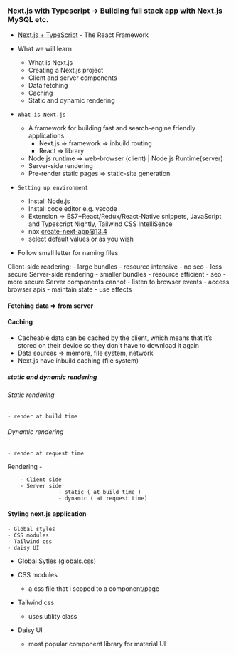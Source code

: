 ### Next.js with Typescript -> Building full stack app with Next.js MySQL etc.
- [Next.js + TypeScript](https://github.com/vercel/next.js) - The React Framework

- What we will learn
    - What is Next.js
    - Creating a Next.js project
    - Client and server components
    - Data fetching
    - Caching
    - Static and dynamic rendering

- `What is Next.js`
    - A framework for building fast and search-engine friendly applications
        - Next.js => framework => inbuild routing
        - React => library
    - Node.js runtime => web-browser (client) | Node.js Runtime(server)
    - Server-side rendering 
    - Pre-render static pages => static-site generation

- `Setting up environment`
    - Install Node.js
    - Install code editor e.g. vscode
    - Extension => ES7+React/Redux/React-Native snippets, JavaScript and Typescript Nightly, Tailwind CSS IntelliSence
    - npx create-next-app@13.4
    - select default values or as you wish
- Follow small letter for naming files

Client-side readering:
    - large bundles
    - resource intensive
    - no seo
    - less secure
Server-side rendering
    - smaller bundles
    - resource efficient
    - seo
    - more secure
Server components cannot
    - listen to browser events
    - access browser apis
    - maintain state
    - use effects
#### Fetching data => from server
#### Caching
- Cacheable data can be cached by the client, which means that it’s stored on their device so they don't have to download it again
- Data sources => memore, file system, network
- Next.js have inbuild caching (file system)

##### static and dynamic rendering
###### Static rendering
    - render at build time

###### Dynamic rendering
    - render at request time

Rendering -

        - Client side
        - Server side 
                    - static ( at build time )
                    - dynamic ( at request time)

#### Styling next.js application
    - Global styles
    - CSS modules
    - Tailwind css
    - daisy UI
- Global Sytles (globals.css)
- CSS modules
    - a css file that i scoped to a component/page

- Tailwind css
    - uses utility class
- Daisy UI
    - most popular component library for material UI
    
